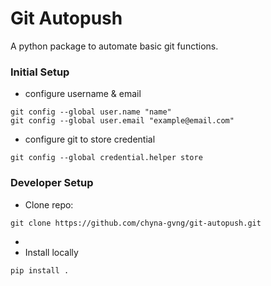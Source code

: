 # Git Autopush
A python package to automate basic git functions.

### Initial Setup
- configure username & email
````
git config --global user.name "name"
git config --global user.email "example@email.com"
````

- configure git to store credential
````
git config --global credential.helper store
````

### Developer Setup
- Clone repo:
````
git clone https://github.com/chyna-gvng/git-autopush.git
````

- 
- Install locally
````
pip install .
````
